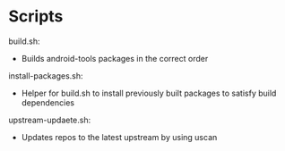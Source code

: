 Scripts
=======

build.sh:
 * Builds android-tools packages in the correct order

install-packages.sh:
 * Helper for build.sh to install previously built packages to satisfy build dependencies

upstream-updaete.sh:
 * Updates repos to the latest upstream by using uscan
